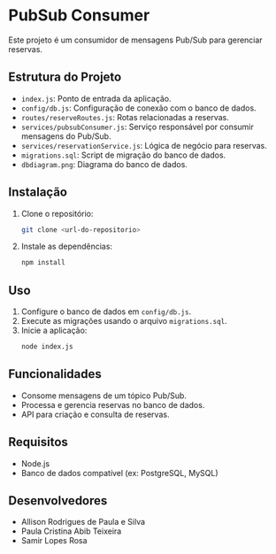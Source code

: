 # PubSub Consumer

Este projeto é um consumidor de mensagens Pub/Sub para gerenciar reservas.

## Estrutura do Projeto

- `index.js`: Ponto de entrada da aplicação.
- `config/db.js`: Configuração de conexão com o banco de dados.
- `routes/reserveRoutes.js`: Rotas relacionadas a reservas.
- `services/pubsubConsumer.js`: Serviço responsável por consumir mensagens do Pub/Sub.
- `services/reservationService.js`: Lógica de negócio para reservas.
- `migrations.sql`: Script de migração do banco de dados.
- `dbdiagram.png`: Diagrama do banco de dados.

## Instalação

1. Clone o repositório:
   ```sh
   git clone <url-do-repositorio>
   ```
2. Instale as dependências:
   ```sh
   npm install
   ```

## Uso

1. Configure o banco de dados em `config/db.js`.
2. Execute as migrações usando o arquivo `migrations.sql`.
3. Inicie a aplicação:
   ```sh
   node index.js
   ```

## Funcionalidades

- Consome mensagens de um tópico Pub/Sub.
- Processa e gerencia reservas no banco de dados.
- API para criação e consulta de reservas.

## Requisitos

- Node.js
- Banco de dados compatível (ex: PostgreSQL, MySQL)

## Desenvolvedores

- Allison Rodrigues de Paula e Silva
- Paula Cristina Abib Teixeira
- Samir Lopes Rosa


